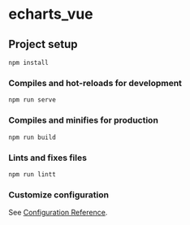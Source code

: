 # echarts_vue

## Project setup
```
npm install
```

### Compiles and hot-reloads for development
```
npm run serve
```

### Compiles and minifies for production
```
npm run build
```

### Lints and fixes files
```
npm run lintt
```

### Customize configuration
See [Configuration Reference](https://cli.vuejs.org/config/).
